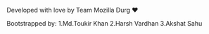 Developed with love by Team Mozilla Durg ❤️













Bootstrapped by:
1.Md.Toukir Khan
2.Harsh Vardhan 
3.Akshat Sahu
